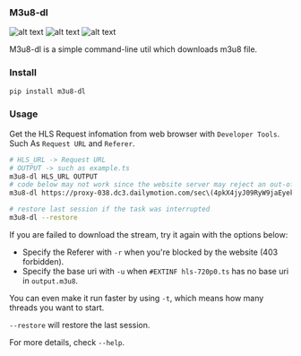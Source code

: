 ### M3u8-dl

![alt text](https://img.shields.io/pypi/v/m3u8_dl.svg)
![alt text](https://img.shields.io/travis/kedpter/m3u8_dl.svg)
![alt text](https://readthedocs.org/projects/m3u8_dl/badge/?version=latest)

M3u8-dl is a simple command-line util which downloads m3u8 file.


### Install

```bash
pip install m3u8-dl
```

### Usage

Get the HLS Request infomation from web browser with `Developer Tools`.
Such As `Request URL` and `Referer`.

```bash
# HLS_URL -> Request URL
# OUTPUT -> such as example.ts
m3u8-dl HLS_URL OUTPUT
# code below may not work since the website server may reject an out-of-date request
m3u8-dl https://proxy-038.dc3.dailymotion.com/sec\(4pkX4jyJ09RyW9jaEyekktbBu55uix9cMXQu-o5e13EelVKd1csb9zYSD66hQl7PlA_V5ntIHivm_tuQqkANmQj8DbX33OMJ5Db-9n67_SQ\)/video/795/864/249468597_mp4_h264_aac.m3u8 example.ts -u https://proxy-038.dc3.dailymotion.com/sec\(4pkX4jyJ09RyW9jaEyekktbBu55uix9cMXQu-o5e13EelVKd1csb9zYSD66hQl7PlA_V5ntIHivm_tuQqkANmQj8DbX33OMJ5Db-9n67_SQ\)/video/795/864/ -r https://www.dailymotion.com/video/x44iz79

# restore last session if the task was interrupted
m3u8-dl --restore
```

If you are failed to download the stream, try it again with the options below:
- Specify the Referer with `-r` when you're blocked by the website (403 forbidden).
- Specify the base uri with `-u` when `#EXTINF hls-720p0.ts` has no base uri in `output.m3u8`.

You can even make it run faster by using `-t`, which means how many threads you want to start.

`--restore` will restore the last session.

For more details, check `--help`.
